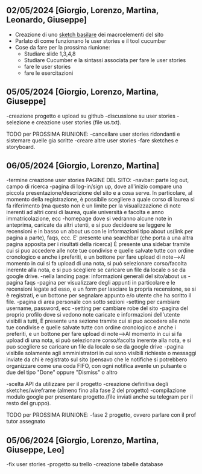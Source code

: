 ## 02/05/2024 [Giorgio, Lorenzo, Martina, Leonardo, Giuseppe]
- Creazione di uno [sketch basilare](https://discord.com/channels/1232708346415546421/1235584472720609352/1235603139349053600) dei macroelementi del sito
- Parlato di come funzionano le user stories e il tool cucumber
- Cose da fare per la prossima riunione:
  - Studiare slide 1,3,4,8
  - Studiare Cucumber e la sintassi associata per fare le user stories
  - fare le user stories
  - fare le esercitazioni
## 05/05/2024  [Giorgio, Lorenzo, Martina, Giuseppe]
-creazione progetto e upload su github
-discussione su user stories 
-selezione e creazione user stories (file us.txt).


TODO per PROSSIMA RIUNIONE:
   -cancellare user stories ridondanti e sistemare quelle gia scritte
   -creare altre user stories 
   -fare sketches e storyboard.


## 06/05/2024  [Giorgio, Lorenzo, Martina]
-termine creazione user stories
PAGINE DEL SITO:
-navbar: parte log out, campo di ricerca 
-pagina di log-in/sign up, dove all'inizio compare una piccola presentazione/descrizione del sito e a cosa serve. 
 In particolare, al momento della registrazione, è possibile scegliere a quale corso di laurea si fa riferimento (ma questo non è un limite per la visualizzazione di note inerenti ad altri corsi di laurea, quale università e facolta e anno immatricolazione, ecc
-homepage dove si vedranno alcune note in anteprima, caricate da altri utenti, e si puo decideere se leggere le recensioni e
  in basso un about us con le informazioni tipo about us(link per pagina a parte), faqs, ecc. 
  E' presente una searchbar (che porta a una altra pagina apposita per i risultati della ricerca)
   È presente una sidebar tramite cui si puo accedere alle note tue  condivise e quelle salvate tutte con ordine cronologico e anche i preferiti, e un bottone per fare upload  di note-->Al momento in cui si fa upload di una nota, si può selezionare corso/facolta inerente alla nota, e si puo scegliere se caricare un file  da locale o se da google drive.
-nella landing page: informazioni generali del sito/about us
-pagina faqs
-pagina per visualizzare degli appunti in particolare e  le recensioni legate ad esso, e un form per lasciare la propria recensione, se si è registrati, e un bottone per
 segnalare appunto e/o utente che ha scritto il file. 
-pagina di area personale con sotto sezioni
   -setting per cambiare username, password, ecc
   -setting per cambiare robe del sito
-pagina del proprio profilo dove si vedono note caricate e informazioni dell'utente visibili a tutti, È presente una sezione tramite cui si puo accedere alle note tue  condivise e quelle salvate tutte con ordine cronologico e anche i preferiti, e un bottone per fare upload di note-->Al momento in cui si fa upload di una nota, si può selezionare corso/facolta inerente alla nota, e si puo scegliere se caricare un file  da locale o se da google drive
⁃pagina visibile solamente agli amministratori in cui sono visibili richieste o messaggi inviate da chi è registrato sul sito (pensavo che le notifiche si potrebbero organizzare come una coda FIFO, con ogni notifica avente un pulsante o due del tipo "Done" oppure "Dismiss" o altro


-scelta API da utilizzare per il progetto
-creazione definitiva degli sketches/wireframe (almeno fino alla fase 2 del progetto)
-compilazione modulo google per presentare progetto.(file inviati anche su telegram per il resto del gruppo).
  
TODO per PROSSIMA RIUNIONE:
   -fase 2 progetto, ovvero parlare con il prof tutor assegnato 

## 05/06/2024  [Giorgio, Lorenzo, Martina, Giuseppe, Leo]

   -fix user stories 
   -progetto su trello 
   -creazione tabelle database 
  
